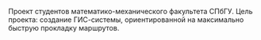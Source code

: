 Проект студентов математико-механического факультета СПбГУ.
Цель проекта: создание ГИС-системы, ориентированной на максимально быструю прокладку маршрутов.